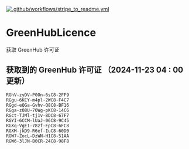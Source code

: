 [![.github/workflows/stripe_to_readme.yml](https://github.com/zjx-kimi/GreenHubLicence/actions/workflows/stripe_to_readme.yml/badge.svg)](https://github.com/zjx-kimi/GreenHubLicence/actions/workflows/stripe_to_readme.yml)
# GreenHubLicence
获取 GreenHub 许可证
## 获取到的 GreenHub 许可证 （2024-11-23 04 : 00 更新）
```
RGhV-zyDV-P0On-6sC8-2FF9
RGgu-6KCY-m4pl-2WC8-F4C7
RGgd-eQGa-Gvhv-Q8C8-BF16
RGga-zO8U-70Wg-pKC8-14C6
RGct-TJMl-tj1v-8DC8-67F7
RGYI-6CCM-lUaJ-06C8-9C45
RGXq-VgE1-78zf-EpC8-6FC8
RGXM-jkD9-R6ef-IuC8-60D0
RGW7-ZocL-DzWN-H1C8-51AA
RGW6-3lJN-B0CR-24C8-98F8
```
